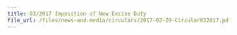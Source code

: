 ```yaml
---
title: 03/2017 Imposition of New Excise Duty
file_url: /files/news-and-media/circulars/2017-02-20-Circular032017.pdf
---
```

